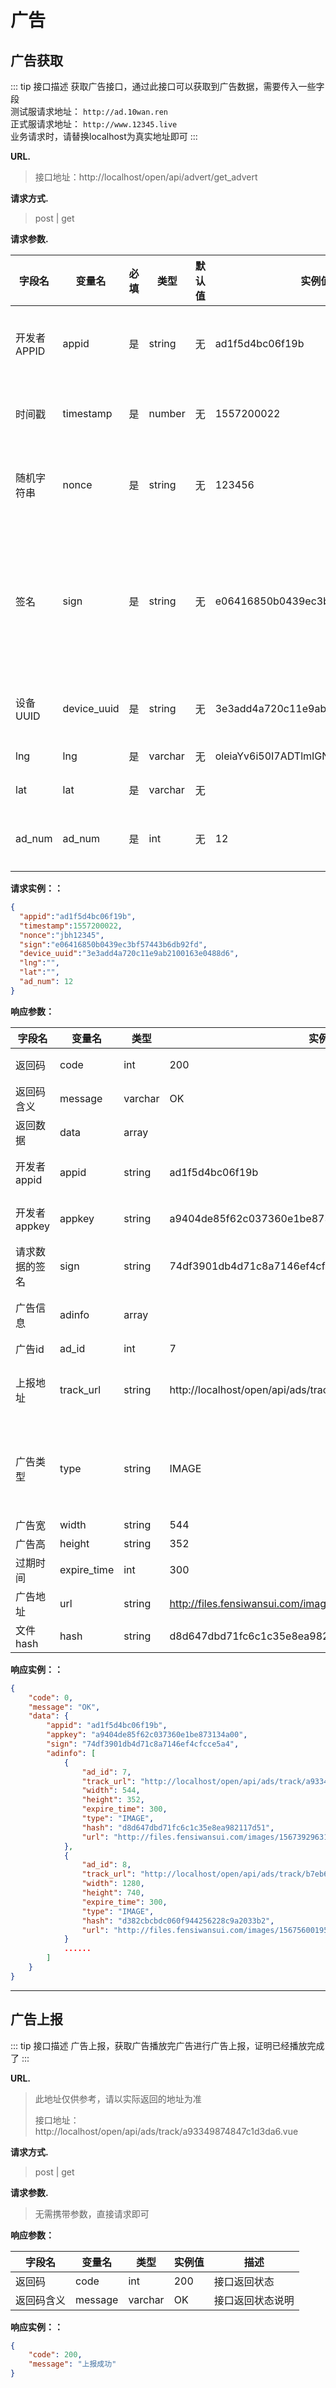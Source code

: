 # 广告

## 广告获取

::: tip 接口描述
获取广告接口，通过此接口可以获取到广告数据，需要传入一些字段 </br>
测试服请求地址： `http://ad.10wan.ren`</br>
正式服请求地址： `http://www.12345.live`</br>
业务请求时，请替换localhost为真实地址即可
:::

**URL.**
> 接口地址：http://localhost/open/api/advert/get_advert

**请求方式.**
> post | get

**请求参数.**

| 字段名      | 变量名      | 必填 | 类型    | 默认值 | 实例值                           | 描述                                     |
|-------------|-------------|------|---------|--------|----------------------------------|------------------------------------------|
| 开发者APPID | appid       | 是   | string  | 无     | ad1f5d4bc06f19b                  | 合作商开发者的appid                      |
| 时间戳      | timestamp   | 是   | number  | 无     | 1557200022                       | 用于签名的时间戳                         |
| 随机字符串  | nonce       | 是   | string  | 无     | 123456                           | 用于签名的随机字符串                     |
| 签名        | sign        | 是   | string  | 无     | e06416850b0439ec3bf57443b6db92fd | 签名后的字符串，获取方式详见接口权限文档 |
| 设备UUID    | device_uuid | 是   | string  | 无     | 3e3add4a720c11e9ab2100163e0488d6 | 设备的对应UUID                           |
| lng         | lng         | 是   | varchar | 无     | oleiaYv6i50I7ADTlmIGN4WO-2RGM    | 设备的lng                                |
| lat         | lat         | 是   | varchar | 无     |                                  | 设备的lat                                |
| ad_num      | ad_num      | 是   | int     | 无     | 12                               | 请求广告的数量                           |

**请求实例：：**

```json
{
  "appid":"ad1f5d4bc06f19b",
  "timestamp":1557200022,
  "nonce":"jbh12345",
  "sign":"e06416850b0439ec3bf57443b6db92fd",
  "device_uuid":"3e3add4a720c11e9ab2100163e0488d6",
  "lng":"",
  "lat":"",
  "ad_num": 12
}
```

**响应参数：**

| 字段名         | 变量名      | 类型    | 实例值                                                      | 描述                                       |
|----------------|-------------|---------|-------------------------------------------------------------|--------------------------------------------|
| 返回码         | code        | int     | 200                                                         | 接口返回状态                               |
| 返回码含义     | message     | varchar | OK                                                          | 接口返回状态说明                           |
| 返回数据       | data        | array   |                                                             | 接口返回的数据                             |
| 开发者appid    | appid       | string  | ad1f5d4bc06f19b                                             | 开发者传入的appid                          |
| 开发者appkey   | appkey      | string  | a9404de85f62c037360e1be873134a00                            | 开发者传入的appkey                         |
| 请求数据的签名 | sign        | string  | 74df3901db4d71c8a7146ef4cfcce5a4                            | 开发者传入的sign                           |
| 广告信息       | adinfo      | array   |                                                             | 接口返回的广告信息                         |
| 广告id         | ad_id       | int     | 7                                                           | 广告id                                     |
| 上报地址       | track_url   | string  | http://localhost/open/api/ads/track/a93349874847c1d3da6.vue | 广告上报地址，播放完了即可上报             |
| 广告类型       | type        | string  | IMAGE                                                       | IMAGE、VIDEO返回的广告类型，只有视频和图片 |
| 广告宽         | width       | string  | 544                                                         | 广告的宽                                   |
| 广告高         | height      | string  | 352                                                         | 广告的高                                   |
| 过期时间       | expire_time | int     | 300                                                         | 广告的过期时间                             |
| 广告地址       | url         | string  | http://files.fensiwansui.com/images/15673929631589.jpg      | 广告播放地址                               |
| 文件hash       | hash        | string  | d8d647dbd71fc6c1c35e8ea982117d51                            | 文件hash                                   |

**响应实例：：**

```json
{
    "code": 0,
    "message": "OK",
    "data": {
        "appid": "ad1f5d4bc06f19b",
        "appkey": "a9404de85f62c037360e1be873134a00",
        "sign": "74df3901db4d71c8a7146ef4cfcce5a4",
        "adinfo": [
            {
                "ad_id": 7,
                "track_url": "http://localhost/open/api/ads/track/a9334987ece78b6fe8bf130ef00b74847c1d3da6.vue",
                "width": 544,
                "height": 352,
                "expire_time": 300,
                "type": "IMAGE",
                "hash": "d8d647dbd71fc6c1c35e8ea982117d51",
                "url": "http://files.fensiwansui.com/images/15673929631589.jpg"
            },
            {
                "ad_id": 8,
                "track_url": "http://localhost/open/api/ads/track/b7eb6c689c037217079766fdb77c3bac3e51cb4c.vue",
                "width": 1280,
                "height": 740,
                "expire_time": 300,
                "type": "IMAGE",
                "hash": "d382cbcbdc060f944256228c9a2033b2",
                "url": "http://files.fensiwansui.com/images/15675600195032.jpg"
            }
            ......
        ]
    }
}
```

---

## 广告上报

::: tip 接口描述
广告上报，获取广告播放完广告进行广告上报，证明已经播放完成了
:::

**URL.**
> 此地址仅供参考，请以实际返回的地址为准
>
> 接口地址：http://localhost/open/api/ads/track/a93349874847c1d3da6.vue

**请求方式.**
> post | get

**请求参数.**
> 无需携带参数，直接请求即可

**响应参数：**

| 字段名     | 变量名  | 类型    | 实例值 | 描述             |
|------------|---------|---------|--------|------------------|
| 返回码     | code    | int     | 200    | 接口返回状态     |
| 返回码含义 | message | varchar | OK     | 接口返回状态说明 |

**响应实例：：**

```json
{
    "code": 200,
    "message": "上报成功"
}
```
